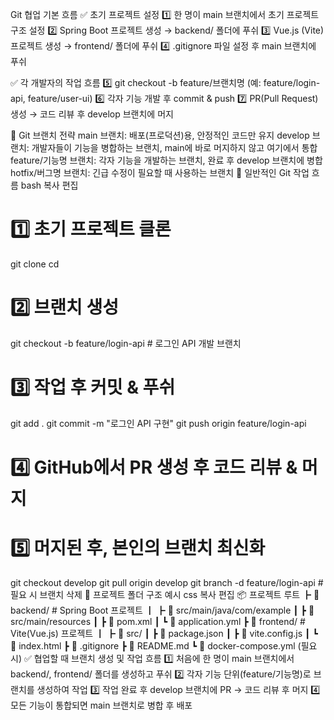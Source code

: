 Git 협업 기본 흐름
✅ 초기 프로젝트 설정
1️⃣ 한 명이 main 브랜치에서 초기 프로젝트 구조 설정
2️⃣ Spring Boot 프로젝트 생성 → backend/ 폴더에 푸쉬
3️⃣ Vue.js (Vite) 프로젝트 생성 → frontend/ 폴더에 푸쉬
4️⃣ .gitignore 파일 설정 후 main 브랜치에 푸쉬

✅ 각 개발자의 작업 흐름
5️⃣ git checkout -b feature/브랜치명 (예: feature/login-api, feature/user-ui)
6️⃣ 각자 기능 개발 후 commit & push
7️⃣ PR(Pull Request) 생성 → 코드 리뷰 후 develop 브랜치에 머지

🔹 Git 브랜치 전략
main 브랜치: 배포(프로덕션)용, 안정적인 코드만 유지
develop 브랜치: 개발자들이 기능을 병합하는 브랜치, main에 바로 머지하지 않고 여기에서 통합
feature/기능명 브랜치: 각자 기능을 개발하는 브랜치, 완료 후 develop 브랜치에 병합
hotfix/버그명 브랜치: 긴급 수정이 필요할 때 사용하는 브랜치
📌 일반적인 Git 작업 흐름
bash
복사
편집
# 1️⃣ 초기 프로젝트 클론
git clone <repo-url>
cd <repo-folder>

# 2️⃣ 브랜치 생성
git checkout -b feature/login-api  # 로그인 API 개발 브랜치

# 3️⃣ 작업 후 커밋 & 푸쉬
git add .
git commit -m "로그인 API 구현"
git push origin feature/login-api

# 4️⃣ GitHub에서 PR 생성 후 코드 리뷰 & 머지
# 5️⃣ 머지된 후, 본인의 브랜치 최신화
git checkout develop
git pull origin develop
git branch -d feature/login-api  # 필요 시 브랜치 삭제
🔹 프로젝트 폴더 구조 예시
css
복사
편집
📦 프로젝트 루트
 ┣ 📂 backend/  # Spring Boot 프로젝트
 ┃ ┣ 📂 src/main/java/com/example
 ┃ ┣ 📂 src/main/resources
 ┃ ┣ 📜 pom.xml
 ┃ ┗ 📜 application.yml
 ┣ 📂 frontend/  # Vite(Vue.js) 프로젝트
 ┃ ┣ 📂 src/
 ┃ ┣ 📜 package.json
 ┃ ┣ 📜 vite.config.js
 ┃ ┗ 📜 index.html
 ┣ 📜 .gitignore
 ┣ 📜 README.md
 ┗ 📜 docker-compose.yml (필요 시)
✅ 협업할 때 브랜치 생성 및 작업 흐름
1️⃣ 처음에 한 명이 main 브랜치에서 backend/, frontend/ 폴더를 생성하고 푸쉬
2️⃣ 각자 기능 단위(feature/기능명)로 브랜치를 생성하여 작업
3️⃣ 작업 완료 후 develop 브랜치에 PR → 코드 리뷰 후 머지
4️⃣ 모든 기능이 통합되면 main 브랜치로 병합 후 배포
